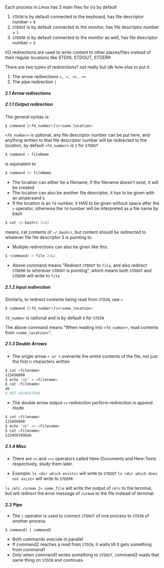 
Each process in Linux has 3 main files for i/o by default

1. `STDIN` is by default connected to the keyboard, has file descriptor number = `0`
2. `STDOUT` is by default connected to the monitor, has file descriptor number = `1`
3. `STDERR` is by default connected to the monitor as well, has file descriptor number = `2`

I/O redirections are used to write content to other places/files instead of their regular locations like STDIN, STDOUT, STDERR

There are two types of redirections? not really but idk how else to put it.

1. The arrow redirections `>, <, >>, <<`
2. The pipe redirection `|`

#### 2.1 Arrow redirections

##### 2.1.1 Output redirection

The general syntax is:
```bash
$ command [<fd_number>]\><some_location>
```

`<fd_number>` is optional, any file descriptor number can be put here, and anything written to that file descriptor number will be redirected to the location, by default `<fd_number>` is `1` for `STDOUT`

```bash
$ command > fileName
```

is equivalent to

```bash
$ command 1> fileName
```

- The location can either be a filename, if the filename doesn't exist, it will be created
- The location can also be another file descriptor, it has to be given with an ampersand `&`
- If the location is an `fd` number, it HAS to be given without space after the `>` operator, otherwise the `fd` number will be interpreted as a file name by bash

```bash
$ cat ~/.bashrc 1>&3
```

means, cat contents of `~/.bashrc`, but content should be redirected to whatever file file descriptor 3 is pointing to


- Multiple redirections can also be given like this:
```bash
$ <command> > file 2>&1
```
- Above command means "Redirect `STDOUT` to `file`, and also redirect `STDERR` to wherever `STDOUT` is pointing", which means both `STDOUT` and `STDERR` will write to `file`


##### 2.1.2 Input redirection

Similarly, to redirect contents being read from `STDIN`, use `<`

```bash
$ command [<fd_number>]\<<some_location>
```

`fd_number` is optional and is by default `0` for `STDIN`

The above command means "When reading into `<fd_number>`, read contents from `<some_location>`".

##### 2.1.3 Double Arrows

- The single arrow `> or <` overwrite the entire contents of the file, not just the first n characters written
```bash
$ cat <filename>
123456890
$ echo "ab" > <filename>
$ cat <filename>
ab
# NOT ab34567890
```

- The double arrow output `>>` redirection perform redirection in append mode
```bash
$ cat <filename>
123456890
$ echo "ab" >> <filename>
$ cat <filename>
1234567890ab
```


##### 2.1.4 Misc

- There are `<<` and `<<<` operators called Here-Documents and Here-Texts respectively, study them later.


- Example:
`ls <dir which exists>` will write to `STDOUT`
`ls <dir which does not exist>` will write to `STDERR`

`ls /etc /urmom 2> some_file`
will write the output of `/etc` to the terminal, but will redirect the error message of `/urmom` to the file instead of terminal.
#### 2.2 Pipe

- The `|` operator is used to connect `STDOUT` of one process to `STDIN` of another process

```bash
$ command1 | command2
```

- Both commands execute in parallel
- If command2 reaches a read from `STDIN`, it waits till it gets something from command1
- Only when command1 writes something to `STDOUT`, command2 reads that same thing on `STDIN` and continues
